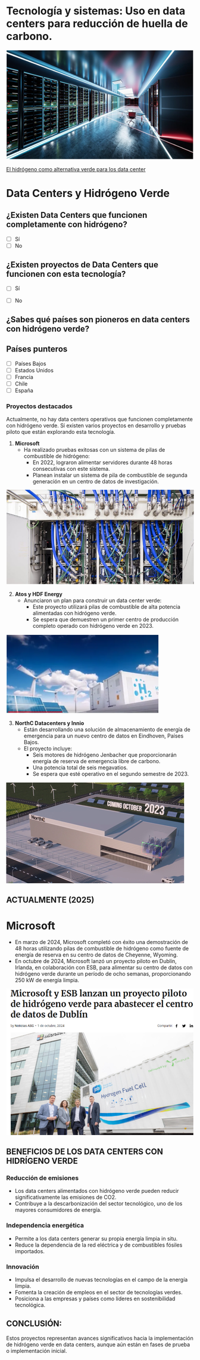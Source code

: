 # Tecnología y sistemas: Uso en data centers para reducción de huella de carbono.
![datacenter0](img/datacenter0.png)

[El hidrógeno como alternativa verde para los data center](https://felipebenjumeallorente.com/el-hidrogeno-como-alternativa-verde-para-los-data-center/)


# Data Centers y Hidrógeno Verde
## ¿Existen Data Centers que funcionen completamente con hidrógeno?

- [ ] Sí
- [ ] No

## ¿Existen proyectos de Data Centers que funcionen con esta tecnología?

- [ ] Sí
- [ ] No


## ¿Sabes qué países son pioneros en data centers con hidrógeno verde?

## Países punteros

- [ ] Países Bajos
- [ ] Estados Unidos
- [ ] Francia
- [ ] Chile
- [ ] España

### Proyectos destacados

Actualmente, no hay data centers operativos que funcionen completamente con hidrógeno verde.
Sí existen varios proyectos en desarrollo y pruebas piloto que están explorando esta tecnología.

1. **Microsoft**
   - Ha realizado pruebas exitosas con un sistema de pilas de combustible de hidrógeno:
     - En 2022, lograron alimentar servidores durante 48 horas consecutivas con este sistema.
     - Planean instalar un sistema de pila de combustible de segunda generación en un centro de datos de investigación.

![datacenter1](img/datacenter1.png)

2. **Atos y HDF Energy**
   - Anunciaron un plan para construir un data center verde:
     - Este proyecto utilizará pilas de combustible de alta potencia alimentadas con hidrógeno verde.
     - Se espera que demuestren un primer centro de producción completo operado con hidrógeno verde en 2023.
       
![datacenter2](img/datacenter2.png)

3. **NorthC Datacenters y Innio**
   - Están desarrollando una solución de almacenamiento de energía de emergencia para un nuevo centro de datos en Eindhoven, Países Bajos.
   - El proyecto incluye:
     - Seis motores de hidrógeno Jenbacher que proporcionarán energía de reserva de emergencia libre de carbono.
     - Una potencia total de seis megavatios.
     - Se espera que esté operativo en el segundo semestre de 2023.

![datacenter3](img/datacenter3.png)


## ACTUALMENTE (2025)

# Microsoft
- En marzo de 2024, Microsoft completó con éxito una demostración de 48 horas utilizando pilas de combustible de hidrógeno como fuente de energía de reserva en su centro de datos de Cheyenne, Wyoming.
- En octubre de 2024, Microsoft lanzó un proyecto piloto en Dublín, Irlanda, en colaboración con ESB, para alimentar su centro de datos con hidrógeno verde durante un período de ocho semanas, proporcionando 250 kW de energía limpia.

![datacenter4](img/datacenter4.png)


## BENEFICIOS DE LOS DATA CENTERS CON HIDRÍGENO VERDE

### Reducción de emisiones
- Los data centers alimentados con hidrógeno verde pueden reducir significativamente las emisiones de CO2.
- Contribuye a la descarbonización del sector tecnológico, uno de los mayores consumidores de energía.

### Independencia energética
- Permite a los data centers generar su propia energía limpia in situ.
- Reduce la dependencia de la red eléctrica y de combustibles fósiles importados.

### Innovación
- Impulsa el desarrollo de nuevas tecnologías en el campo de la energía limpia.
- Fomenta la creación de empleos en el sector de tecnologías verdes.
- Posiciona a las empresas y países como líderes en sostenibilidad tecnológica.


## CONCLUSIÓN:
Estos proyectos representan avances significativos hacia la implementación de hidrógeno verde en data centers, aunque aún están en fases de prueba o implementación inicial.


